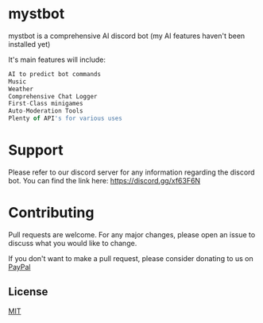 # mystbot

mystbot is a comprehensive AI discord bot (my AI features haven't been installed yet)

It's main features will include:

```javascript
AI to predict bot commands
Music
Weather
Comprehensive Chat Logger
First-Class minigames
Auto-Moderation Tools
Plenty of API's for various uses
```
# Support
Please refer to our discord server for any information regarding the discord bot.
You can find the link here: https://discord.gg/xf63F6N

# Contributing
Pull requests are welcome. For any major changes, please open an issue to discuss what you would like to change.

If you don't want to make a pull request, please consider donating to us on [PayPal](https://paypal.me/mystxd)

## License
[MIT](https://choosealicense/com/licenses/mit/)
